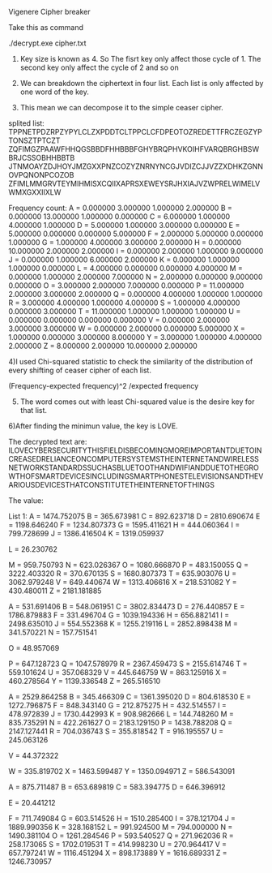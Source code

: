 Vigenere Cipher breaker

Take this as command

./decrypt.exe cipher.txt 


1) Key size is known as 4. So The fisrt key only affect those cycle of 1. The second key only affect the cycle of 2 and so on

2) We can breakdown the ciphertext in four list. Each list is only affected by one word of the key. 
3) This mean we can decompose it to the simple ceaser cipher.

splited list:
TPPNETPDZRPZYPYLCLZXPDDTCLTPPCLCFDPEOTOZREDETTFRCZEGZYPTONSZTPTCZT
ZQFIMGZPAAWFHHQGSBBDFHHBBBFGHYBRQPHVKOIHFVARQBRGHBSWBRJCSSOBHHBBTB
JTNMOAYZDJHOYJMZGXXPNZCOZYZNRNYNCGJVDIZCJJVZZXDHKZGNNOVPQNONPCOZOB
ZFIMLMMGRVTEYMIHMISXCQIIXAPRSXEWEYSRJHXIAJVZWPRELWIMELVWMXGXXIIXLW

Frequency count:
A = 0.000000 3.000000 1.000000 2.000000
B = 0.000000 13.000000 1.000000 0.000000
C = 6.000000 1.000000 4.000000 1.000000
D = 5.000000 1.000000 3.000000 0.000000
E = 5.000000 0.000000 0.000000 5.000000
F = 2.000000 5.000000 0.000000 1.000000
G = 1.000000 4.000000 3.000000 2.000000
H = 0.000000 10.000000 2.000000 2.000000
I = 0.000000 2.000000 1.000000 9.000000
J = 0.000000 1.000000 6.000000 2.000000
K = 0.000000 1.000000 1.000000 0.000000
L = 4.000000 0.000000 0.000000 4.000000
M = 0.000000 1.000000 2.000000 7.000000
N = 2.000000 0.000000 9.000000 0.000000
O = 3.000000 2.000000 7.000000 0.000000
P = 11.000000 2.000000 3.000000 2.000000
Q = 0.000000 4.000000 1.000000 1.000000
R = 3.000000 4.000000 1.000000 4.000000
S = 1.000000 4.000000 0.000000 3.000000
T = 11.000000 1.000000 1.000000 1.000000
U = 0.000000 0.000000 0.000000 0.000000
V = 0.000000 2.000000 3.000000 3.000000
W = 0.000000 2.000000 0.000000 5.000000
X = 1.000000 0.000000 3.000000 8.000000
Y = 3.000000 1.000000 4.000000 2.000000
Z = 8.000000 2.000000 10.000000 2.000000

4)I used Chi-squared statistic to check the similarity of the distribution of every shifting of ceaser cipher of each list.

(Frequency-expected frequency)^2 /expected frequency

5) The word comes out with least Chi-squared value is the desire key for that list.

6)After finding the minimun value, the key is LOVE.

The decrypted text are:
ILOVECYBERSECURITYTHISFIELDISBECOMINGMOREIMPORTANTDUETOINCREASEDRELIANCEONCOMPUTERSYSTEMSTHEINTERNETANDWIRELESSNETWORKSTANDARDSSUCHASBLUETOOTHANDWIFIANDDUETOTHEGROWTHOFSMARTDEVICESINCLUDINGSMARTPHONESTELEVISIONSANDTHEVARIOUSDEVICESTHATCONSTITUTETHEINTERNETOFTHINGS


The value:

List 1:
A = 1474.752075
B = 365.673981
C = 892.623718
D = 2810.690674
E = 1198.646240
F = 1234.807373
G = 1595.411621
H = 444.060364
I = 799.728699
J = 1386.416504
K = 1319.059937

L = 26.230762

M = 959.750793
N = 623.026367
O = 1080.666870
P = 483.150055
Q = 3222.403320
R = 370.670135
S = 1680.807373
T = 635.903076
U = 3062.979248
V = 649.440674
W = 1313.406616
X = 218.531082
Y = 430.480011
Z = 2181.181885


A = 531.691406
B = 548.061951
C = 3802.834473
D = 276.440857
E = 1786.879883
F = 331.496704
G = 1039.194336
H = 656.882141
I = 2498.635010
J = 554.552368
K = 1255.219116
L = 2852.898438
M = 341.570221
N = 157.751541

O = 48.957069

P = 647.128723
Q = 1047.578979
R = 2367.459473
S = 2155.614746
T = 559.101624
U = 357.068329
V = 445.646759
W = 863.125916
X = 460.278564
Y = 1139.336548
Z = 265.516510


A = 2529.864258
B = 345.466309
C = 1361.395020
D = 804.618530
E = 1272.796875
F = 848.343140
G = 212.875275
H = 432.514557
I = 478.972839
J = 1730.442993
K = 908.982666
L = 144.748260
M = 835.735291
N = 422.261627
O = 2183.129150
P = 1438.788208
Q = 2147.127441
R = 704.036743
S = 355.818542
T = 916.195557
U = 245.063126

V = 44.372322

W = 335.819702
X = 1463.599487
Y = 1350.094971
Z = 586.543091


A = 875.711487
B = 653.689819
C = 583.394775
D = 646.396912

E = 20.441212

F = 711.749084
G = 603.514526
H = 1510.285400
I = 378.121704
J = 1889.990356
K = 328.168152
L = 991.924500
M = 794.000000
N = 1490.381104
O = 1261.284546
P = 593.540527
Q = 271.962036
R = 258.173065
S = 1702.019531
T = 414.998230
U = 270.964417
V = 657.797241
W = 1116.451294
X = 898.173889
Y = 1616.689331
Z = 1246.730957